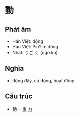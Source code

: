 # 動

## Phát âm
* Hán Việt: động
* Hán Việt: PinYin: dòng
* Nhật: うご.く (ugo.ku)

## Nghĩa
* động đậy, cử động, hoạt động

## Cấu trúc
* 動 = [重](重.md) [力](力.md)

<script>window.HANZI_FIELD='動';</script>